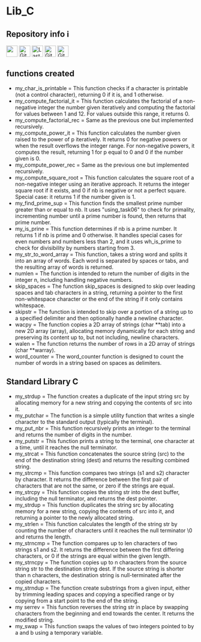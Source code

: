 <h1> Lib_C </h1>

<h2>Repository info ℹ️</h2>
<div>
    <img src="https://api.visitorbadge.io/api/VisitorHit?user=Omegalpha28&repo=Lib_C&countColor=%237B1E7A" height="30px"/>
    <img alt="GitHub repo size" src="https://img.shields.io/github/repo-size/Omegalpha28/Lib_C?color=082DEA&logo=github&style=for-the-badge&logoColor=181717" height="30px">
    <img alt="Last commit" src="https://img.shields.io/github/last-commit/Omegalpha28/Lib_C?color=082DEA&logo=git&logoColor&style=for-the-badge" height="30px">
    <img alt="GitHub forks" src="https://img.shields.io/github/forks/Omegalpha28/Lib_C?color=082DEA&logo=github&style=for-the-badge&logoColor=181717" height="30px">
    <img alt="GitHub Repo stars" src="https://img.shields.io/github/stars/Omegalpha28/Lib_C?color=082DEA&logo=github&style=for-the-badge&logoColor=181717" height="30px">
</div>


<h2> functions created </h2>
<div> <ul>
<li>my_char_is_printable = This function checks if a character is printable (not a control character), returning 0 if it is, and 1 otherwise.</li>
<li>my_compute_factorial_it = This function calculates the factorial of a non-negative integer the number given iteratively and computing the factorial for values between 1 and 12. For values outside this range, it returns 0.</li>
<li>my_compute_factorial_rec = Same as the previous one but implemented recursively.</li>
<li>my_compute_power_it = This function calculates the number given raised to the power of p iteratively. It returns 0 for negative powers or when the result overflows the integer range. For non-negative powers, it computes the result, returning 1 for p equal to 0 and 0 if the number given is 0.</li>
<li>my_compute_power_rec = Same as the previous one but implemented recursively.</li>
<li>my_compute_square_root = This function calculates the square root of a non-negative integer using an iterative approach. It returns the integer square root if it exists, and 0 if nb is negative or not a perfect square. Special case: it returns 1 if the number given is 1.</li>
<li>my_find_prime_sup = This function finds the smallest prime number greater than or equal to nb. It uses "using_task06" to check for primality, incrementing number until a prime number is found, then returns that prime number.</li>
<li>my_is_prine = This function determines if nb is a prime number. It returns 1 if nb is prime and 0 otherwise. It handles special cases for even numbers and numbers less than 2, and it uses wh_is_prime to check for divisibility by numbers starting from 3.</li>
<li>my_str_to_word_array = This function, takes a string word and splits it into an array of words. Each word is separated by spaces or tabs, and the resulting array of words is returned.</li>
<li>numlen = The function is intended to return the number of digits in the integer n, including handling negative numbers.</li>
<li>skip_spaces = The function skip_spaces is designed to skip over leading spaces and tab characters in a string, returning a pointer to the first non-whitespace character or the end of the string if it only contains whitespace.</li>
<li>skipstr = The function is intended to skip over a portion of a string up to a specified delimiter and then optionally handle a newline character.</li>
<li>wacpy = The function copies a 2D array of strings (char **tab) into a new 2D array (array), allocating memory dynamically for each string and preserving its content up to, but not including, newline characters.</li>
<li>walen = The function returns the number of rows in a 2D array of strings (char **warray).</li>
<li>word_counter = The word_counter function is designed to count the number of words in a string based on spaces as delimiters.</li>
</ul> </div>

<h2> Standard Library C </h2>
<div> <ul>
<li>my_strdup = The function creates a duplicate of the input string src by allocating memory for a new string and copying the contents of src into it.</li>
<li>my_putchar = The function is a simple utility function that writes a single character to the standard output (typically the terminal).</li>
<li>my_put_nbr = This function recursively prints an integer to the terminal and returns the number of digits in the number.</li>
<li>my_putstr = This function prints a string to the terminal, one character at a time, until it reaches the null terminator.</li>
<li>my_strcat = This function concatenates the source string (src) to the end of the destination string (dest) and returns the resulting combined string.</li>
<li>my_strcmp = This function compares two strings (s1 and s2) character by character. It returns the difference between the first pair of characters that are not the same, or zero if the strings are equal.</li>
<li>my_strcpy = This function copies the string str into the dest buffer, including the null terminator, and returns the dest pointer.</li>
<li>my_strdup = This function duplicates the string src by allocating memory for a new string, copying the contents of src into it, and returning a pointer to the newly allocated string.</li>
<li>my_strlen = This function calculates the length of the string str by counting the number of characters until it reaches the null terminator \0 and returns the length.</li>
<li>my_strncmp = The function compares up to len characters of two strings s1 and s2. It returns the difference between the first differing characters, or 0 if the strings are equal within the given length.</li>
<li>my_strncpy = The function copies up to n characters from the source string str to the destination string dest. If the source string is shorter than n characters, the destination string is null-terminated after the copied characters.</li>
<li>my_strndup = The function create substrings from a given input, either by trimming leading spaces and copying a specified range or by copying from a start point to the end of the string.</li>
<li>my serrev = This function reverses the string str in place by swapping characters from the beginning and end towards the center. It returns the modified string.</li>
<li>my_swap = This function swaps the values of two integers pointed to by a and b using a temporary variable.</li>
</ul> </div>
